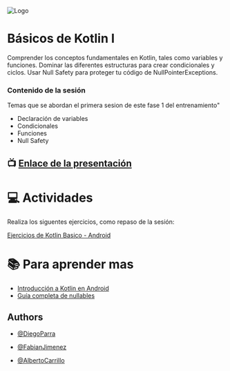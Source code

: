 ![Logo](https://developer.android.com/static/codelabs/basic-android-kotlin-compose-first-program/img/3bbebda874e6003b.png?hl=es-419)

# Básicos de Kotlin I

Comprender los conceptos fundamentales en Kotlin, tales como variables y funciones.
Dominar las diferentes estructuras para crear condicionales y ciclos.
Usar Null Safety para proteger tu código de NullPointerExceptions.

### Contenido de la sesión

Temas que se abordan el primera sesion de este fase 1 del entrenamiento"
- Declaración de variables
- Condicionales
- Funciones
- Null Safety



## :tv: [Enlace de la presentación](https://docs.google.com/presentation/d/1QhlP13ridv_c4c6q02SYLBL-nunOBf9X5q8jksW9BS8/edit?usp=sharing)

# :computer:  Actividades 

Realiza los siguentes ejercicios, como repaso de la sesión:

[Ejercicios de Kotlin Basico - Android](https://developer.android.com/codelabs/basic-android-kotlin-compose-kotlin-fundamentals-practice-problems#0)

# :books: Para aprender mas
- [Introducción a Kotlin en Android](https://developer.android.com/courses/pathways/android-basics-kotlin-one)
- [Guía completa de nullables](https://morioh.com/p/8e076c7162e1)

## Authors

- [@DiegoParra](https://www.github.com/diego-parra-robayo)

- [@FabianJimenez](https://www.github.com/fabian-jv)

- [@AlbertoCarrillo](https://www.github.com)



